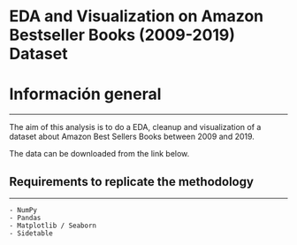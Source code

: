 # EDA and Visualization on Amazon Bestseller Books (2009-2019) Dataset

# Información general
***

The aim of this analysis is to do a EDA, cleanup and visualization of a dataset about Amazon Best Sellers Books between 2009 and 2019. 

The data can be downloaded from the link below. 

## Requirements to replicate the methodology
***
```
- NumPy
- Pandas
- Matplotlib / Seaborn
- Sidetable
```
